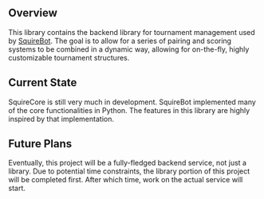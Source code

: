 ## Overview
This library contains the backend library for tournament management used by [SquireBot](https://github.com/MonarchDevelopment/SquireBot).
The goal is to allow for a series of pairing and scoring systems to be
combined in a dynamic way, allowing for on-the-fly, highly customizable
tournament structures.

## Current State
SquireCore is still very much in development.
SquireBot implemented many of the core functionalities in Python.
The features in this library are highly inspired by that implementation.

## Future Plans
Eventually, this project will be a fully-fledged backend service, not
just a library.
Due to potential time constraints, the library portion of this project
will be completed first.
After which time, work on the actual service will start.
